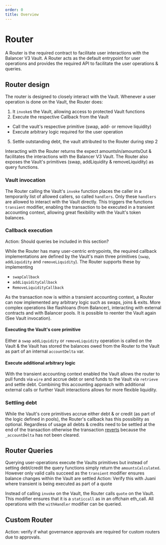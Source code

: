 ```yaml
---
order: 0
title: Overview
---
```


# Router

A Router is the required contract to facilitate user interactions with the Balancer V3 Vault. A Router acts as the default entrypoint for user operations and provides the required API to facilitate the user operations & queries.

## Router design

The router is designed to closely interact with the Vault. Whenever a user operation is done on the Vault, the Router does:

1. It `invoke`s the Vault, allowing access to protected Vault functions
2. Execute the respective Callback from the Vault 
-  Call the vault's respective primitive (swap, add- or remove liquidity)
-  Execute arbitrary logic required for the user operation
5. Settle outstanding debt, the vault attributed to the Router during step 2

Interacting with the Router returns the expect amountsIn/amountsOut & facilitates the interactions with the Balancer V3 Vault. The Router also exposes the Vault's primitives (swap, addLiquidity & removeLiquidity) as query functions. 

### Vault invocation
The Router calling the Vault's `invoke` function places the caller in a temporarily list of allowed callers, so called `handlers`. Only these `handlers` are allowed to interact with the Vault directly. This triggers the functions `transient` modifier, enabling the transaction to be executed in a transient accounting context, allowing great flexibility with the Vault's token balances.

### Callback execution

Action: Should queries be included in this section?

While the Router has many user-centric entrypoints, the required callback implementations are defined by the Vault's main three primitives (`swap`, `addLiquidity` and `removeLiquidity`). The Router supports these by implementing

- `swapCallback`
- `addLiquidityCallback`
- `RemoveLiquidityCallback`

As the transaction now is within a transient accounting context, a Router can now implemented any arbitrary logic such as swaps, joins & exits. More complex operations like flashloans (from Balancer), interacting with external contracts and with Balancer pools. It is possible to reenter the Vault again (See Vault invocation).

#### Executing the Vault's core primitive
Either a `swap` `addLiquidity` or `removeLiquidity` operation is called on the Vault & the Vault has stored the balances owed from the Router to the Vault as part of an internal `accountDelta` var. 

#### Execute additional arbitrary logic
With the transient accounting context enabled the Vault allows the router to pull funds via `wire` and accrue debt or send funds to the Vault via `retrieve` and settle debt. Combining 
this accounting approach with additional external calls or further Vault interactions allows for more flexible liquidity.

### Settling debt
While the Vault's core primitives accrue either debt & or credit (as part of the logic defined in pools), the Router's callback has this possibility as optional. Regardless of usage all debts & credits need to be settled at the end of the transaction otherwise the transaction [reverts](https://github.com/balancer/balancer-v3-monorepo/blob/main/pkg/vault/contracts/Vault.sol#L83) because the `_accountDelta` has not been cleared.

## Router Queries
Querying user-operations execute the Vaults primitives but instead of setting debt/credit the query functions simply return the `amountsCalculated`. However only valid calls succeed as the `transient` modifier ensures balance changes within the Vault are settled
Action: Verify this with Juani where transient is being executed as part of a quote

Instead of calling `invoke` on the Vault, the Router calls `quote` on the Vault. This modifier ensures that it is a `staticcall` as in an offchain eth_call.
All operations with the `withHandler` modifier can be queried. 

## Custom Router
Action: verify if what governance approvals are required for custom routers due to approvals.
